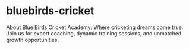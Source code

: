 # bluebirds-cricket
About Blue Birds Cricket Academy: Where cricketing dreams come true. Join us for expert coaching, dynamic training sessions, and unmatched growth opportunities.
